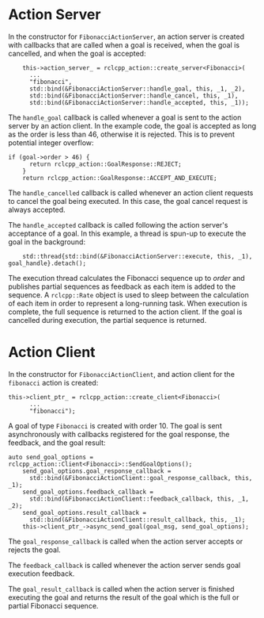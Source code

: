 # Action Server

In the constructor for `FibonacciActionServer`, an action server is created with callbacks that are called when a goal is received, when the goal is cancelled, and when the goal is accepted:

```
    this->action_server_ = rclcpp_action::create_server<Fibonacci>(
      ...
      "fibonacci",
      std::bind(&FibonacciActionServer::handle_goal, this, _1, _2),
      std::bind(&FibonacciActionServer::handle_cancel, this, _1),
      std::bind(&FibonacciActionServer::handle_accepted, this, _1));
```

The `handle_goal` callback is called whenever a goal is sent to the action server by an action client. In the example code, the goal is accepted as long as the order is less than 46, otherwise it is rejected. This is to prevent potential integer overflow:
```
if (goal->order > 46) {
      return rclcpp_action::GoalResponse::REJECT;
    }
    return rclcpp_action::GoalResponse::ACCEPT_AND_EXECUTE;
```

The `handle_cancelled` callback is called whenever an action client requests to cancel the goal being executed. In this case, the goal cancel request is always accepted.

The `handle_accepted` callback is called following the action server's acceptance of a goal. In this example, a thread is spun-up to execute the goal in the background:
```
    std::thread{std::bind(&FibonacciActionServer::execute, this, _1), goal_handle}.detach();
```

The execution thread calculates the Fibonacci sequence up to *order* and publishes partial sequences as feedback as each item is added to the sequence. A ```rclcpp::Rate``` object is used to sleep between the calculation of each item in order to represent a long-running task. When execution is complete, the full sequence is returned to the action client. If the goal is cancelled during execution, the partial sequence is returned.


# Action Client

In the constructor for `FibonacciActionClient`, and action client for the `fibonacci` action is created:

```
this->client_ptr_ = rclcpp_action::create_client<Fibonacci>(
      ...
      "fibonacci");
```

A goal of type `Fibonacci` is created with order 10. The goal is sent asynchronously with callbacks registered for the goal response, the feedback, and the goal result:

```
auto send_goal_options = rclcpp_action::Client<Fibonacci>::SendGoalOptions();
    send_goal_options.goal_response_callback =
      std::bind(&FibonacciActionClient::goal_response_callback, this, _1);
    send_goal_options.feedback_callback =
      std::bind(&FibonacciActionClient::feedback_callback, this, _1, _2);
    send_goal_options.result_callback =
      std::bind(&FibonacciActionClient::result_callback, this, _1);
    this->client_ptr_->async_send_goal(goal_msg, send_goal_options);
```

The `goal_response_callback` is called when the action server accepts or rejects the goal.

The `feedback_callback` is called whenever the action server sends goal execution feedback.

The `goal_result_callback` is called when the action server is finished executing the goal and returns the result of the goal which is the full or partial Fibonacci sequence.